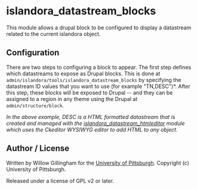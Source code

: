 islandora_datastream_blocks
==============

This module allows a drupal block to be configured to display a datastream related to the current islandora object.

## Configuration

There are two steps to configuring a block to appear.  The first step defines which datastreams to expose as Drupal blocks.  This is done at `admin/islandora/tools/islandora_datastream_blocks` by specifying the datastream ID values that you want to use (for example "TN,DESC")*.  After this step, these blocks will be exposed to Drupal -- and they can be assigned to a region in any theme using the Drupal at `admin/structure/block`.

*In the above example, DESC is a HTML formatted datastream that is created and managed with the  [islandora_datastream_htmleditor](https://github.com/ulsdevteam/islandora_datastream_htmleditor) module which uses the Ckeditor WYSIWYG editor to add HTML to any object.*

## Author / License

Written by Willow Gillingham for the [University of Pittsburgh](http://www.pitt.edu).  Copyright (c) University of Pittsburgh.

Released under a license of GPL v2 or later.
